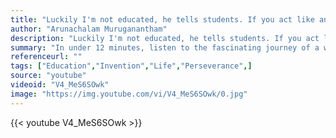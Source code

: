 ```yaml
---
title: "Luckily I'm not educated, he tells students. If you act like an illiterate man, your learning will never stop... Being uneducated, you have no fear of the future."
author: "Arunachalam Muruganantham"
description: "Luckily I'm not educated, he tells students. If you act like an illiterate man, your learning will never stop... Being uneducated, you have no fear of the future. - Arunachalam Muruganantham quotes from GetInspired365.com"
summary: "In under 12 minutes, listen to the fascinating journey of a workshop helper - from being rejected by the same women whose lives he wanted to change - to now gearing up to create jobs for a million women."
referenceurl: ""
tags: ["Education","Invention","Life","Perseverance",]
source: "youtube"
videoid: "V4_MeS6SOwk"
image: "https://img.youtube.com/vi/V4_MeS6SOwk/0.jpg"
---
```


{{< youtube V4_MeS6SOwk >}}
